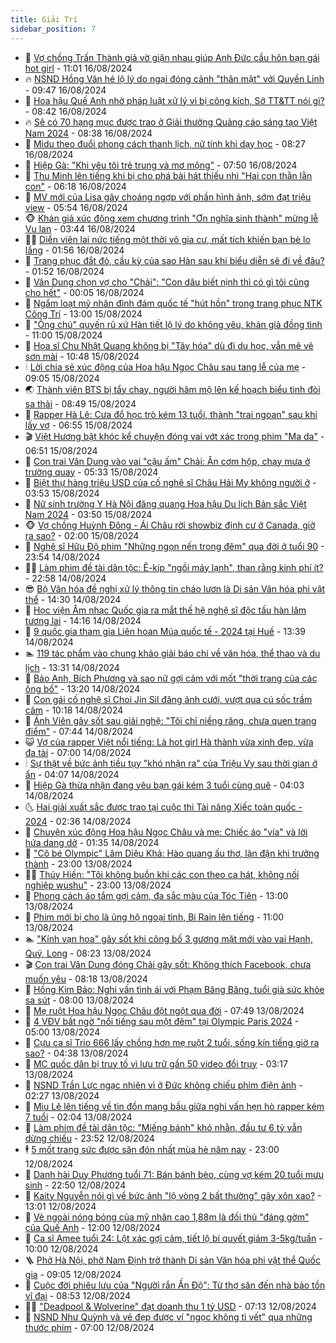 ```yaml
---
title: Giải Trí
sidebar_position: 7
---
```


<!-- dantri-giai-tri:START -->
- 🤩 [Vợ chồng Trấn Thành giả vờ giận nhau giúp Anh Đức cầu hôn bạn gái hot girl](https://dantri.com.vn/giai-tri/vo-chong-tran-thanh-gia-vo-gian-nhau-giup-anh-duc-cau-hon-ban-gai-hot-girl-20240816172116974.htm) - 11:01 16/08/2024
- 🔥 [NSND Hồng Vân hé lộ lý do ngại đóng cảnh &quot;thân mật&quot; với Quyền Linh](https://dantri.com.vn/giai-tri/nsnd-hong-van-he-lo-ly-do-ngai-dong-canh-than-mat-voi-quyen-linh-20240731105053127.htm) - 09:47 16/08/2024
- 🚀 [Hoa hậu Quế Anh nhờ pháp luật xử lý vì bị công kích, Sở TT&amp;TT nói gì?](https://dantri.com.vn/giai-tri/hoa-hau-que-anh-nho-phap-luat-xu-ly-vi-bi-cong-kich-so-tttt-noi-gi-20240816143237990.htm) - 08:42 16/08/2024
- 🔥 [Sẽ có 70 hạng mục được trao ở Giải thưởng Quảng cáo sáng tạo Việt Nam 2024](https://dantri.com.vn/giai-tri/se-co-70-hang-muc-duoc-trao-o-giai-thuong-quang-cao-sang-tao-viet-nam-2024-20240816133739914.htm) - 08:38 16/08/2024
- 🌈 [Midu theo đuổi phong cách thanh lịch, nữ tính khi dạy học](https://dantri.com.vn/giai-tri/midu-theo-duoi-phong-cach-thanh-lich-nu-tinh-khi-day-hoc-20240816120342961.htm) - 08:27 16/08/2024
- 📝 [Hiệp Gà: &quot;Khi yêu tôi trẻ trung và mơ mộng&quot;](https://dantri.com.vn/giai-tri/hiep-ga-khi-yeu-toi-tre-trung-va-mo-mong-20240816115618353.htm) - 07:50 16/08/2024
- 💪 [Thu Minh lên tiếng khi bị cho phá bài hát thiếu nhi &quot;Hai con thằn lằn con&quot;](https://dantri.com.vn/giai-tri/thu-minh-len-tieng-khi-bi-cho-pha-bai-hat-thieu-nhi-hai-con-than-lan-con-20240816115914243.htm) - 06:18 16/08/2024
- 🤡 [MV mới của Lisa gây choáng ngợp với phần hình ảnh, sớm đạt triệu view](https://dantri.com.vn/giai-tri/mv-moi-cua-lisa-gay-choang-ngop-voi-phan-hinh-anh-som-dat-trieu-view-20240816115205019.htm) - 05:54 16/08/2024
- 🐵 [Khán giả xúc động xem chương trình &quot;Ơn nghĩa sinh thành&quot; mừng lễ Vu lan](https://dantri.com.vn/giai-tri/khan-gia-xuc-dong-xem-chuong-trinh-on-nghia-sinh-thanh-mung-le-vu-lan-20240816095522261.htm) - 03:44 16/08/2024
- 🧑‍🏫 [Diễn viên lai nức tiếng một thời vô gia cư, mất tích khiến bạn bè lo lắng](https://dantri.com.vn/giai-tri/dien-vien-lai-nuc-tieng-mot-thoi-vo-gia-cu-mat-tich-khien-ban-be-lo-lang-20240815112521762.htm) - 01:56 16/08/2024
- 💂 [Trang phục đắt đỏ, cầu kỳ của sao Hàn sau khi biểu diễn sẽ đi về đâu?](https://dantri.com.vn/giai-tri/trang-phuc-dat-do-cau-ky-cua-sao-han-sau-khi-bieu-dien-se-di-ve-dau-20240721225904211.htm) - 01:52 16/08/2024
- 🤠 [Vân Dung chọn vợ cho &quot;Chải&quot;: &quot;Con dâu biết nịnh thì có gì tôi cũng cho hết&quot;](https://dantri.com.vn/giai-tri/van-dung-chon-vo-cho-chai-con-dau-biet-ninh-thi-co-gi-toi-cung-cho-het-20240815160233966.htm) - 00:05 16/08/2024
- 🫶 [Ngắm loạt mỹ nhân đình đám quốc tế &quot;hút hồn&quot; trong trang phục NTK Công Trí](https://dantri.com.vn/giai-tri/ngam-loat-my-nhan-dinh-dam-quoc-te-hut-hon-trong-trang-phuc-ntk-cong-tri-20240815065403851.htm) - 13:00 15/08/2024
- 🦏 [&quot;Ông chú&quot; quyến rũ xứ Hàn tiết lộ lý do không yêu, khán giả đồng tình](https://dantri.com.vn/giai-tri/ong-chu-quyen-ru-xu-han-tiet-lo-ly-do-khong-yeu-khan-gia-dong-tinh-20240815133829011.htm) - 11:00 15/08/2024
- 🧰 [Họa sĩ Chu Nhật Quang không bị &quot;Tây hóa&quot; dù đi du học, vẫn mê vẽ sơn mài](https://dantri.com.vn/giai-tri/hoa-si-chu-nhat-quang-khong-bi-tay-hoa-du-di-du-hoc-van-me-ve-son-mai-20240815145150122.htm) - 10:48 15/08/2024
- 🕯 [Lời chia sẻ xúc động của Hoa hậu Ngọc Châu sau tang lễ của mẹ](https://dantri.com.vn/giai-tri/loi-chia-se-xuc-dong-cua-hoa-hau-ngoc-chau-sau-tang-le-cua-me-20240815152544238.htm) - 09:05 15/08/2024
- 🌏 [Thành viên BTS bị tẩy chay, người hâm mộ lên kế hoạch biểu tình đòi sa thải](https://dantri.com.vn/giai-tri/thanh-vien-bts-bi-tay-chay-nguoi-ham-mo-len-ke-hoach-bieu-tinh-doi-sa-thai-20240814122941022.htm) - 08:49 15/08/2024
- 🌈 [Rapper Hà Lê: Cưa đổ học trò kém 13 tuổi, thành &quot;trai ngoan&quot; sau khi lấy vợ](https://dantri.com.vn/giai-tri/rapper-ha-le-cua-do-hoc-tro-kem-13-tuoi-thanh-trai-ngoan-sau-khi-lay-vo-20240808171257359.htm) - 06:55 15/08/2024
- 🎬 [Việt Hương bật khóc kể chuyện đóng vai vớt xác trong phim &quot;Ma da&quot;](https://dantri.com.vn/giai-tri/viet-huong-bat-khoc-ke-chuyen-dong-vai-vot-xac-trong-phim-ma-da-20240815120009265.htm) - 06:51 15/08/2024
- 👀 [Con trai Vân Dung vào vai &quot;cậu ấm&quot; Chải: Ăn cơm hộp, chạy mưa ở trường quay](https://dantri.com.vn/giai-tri/con-trai-van-dung-vao-vai-cau-am-chai-an-com-hop-chay-mua-o-truong-quay-20240815005829387.htm) - 05:33 15/08/2024
- 🧰 [Biệt thự hàng triệu USD của cố nghệ sĩ Châu Hải My không người ở](https://dantri.com.vn/giai-tri/biet-thu-hang-trieu-usd-cua-co-nghe-si-chau-hai-my-khong-nguoi-o-20240815095601896.htm) - 03:53 15/08/2024
- 🧰 [Nữ sinh trường Y Hà Nội đăng quang Hoa hậu Du lịch Bản sắc Việt Nam 2024](https://dantri.com.vn/giai-tri/nu-sinh-truong-y-ha-noi-dang-quang-hoa-hau-du-lich-ban-sac-viet-nam-2024-20240815101618418.htm) - 03:50 15/08/2024
- 🐵 [Vợ chồng Huỳnh Đông - Ái Châu rời showbiz định cư ở Canada, giờ ra sao?](https://dantri.com.vn/giai-tri/vo-chong-huynh-dong-ai-chau-roi-showbiz-dinh-cu-o-canada-gio-ra-sao-20240622091244625.htm) - 02:00 15/08/2024
- 🐘 [Nghệ sĩ Hữu Độ phim &quot;Những ngọn nến trong đêm&quot; qua đời ở tuổi 90](https://dantri.com.vn/giai-tri/nghe-si-huu-do-phim-nhung-ngon-nen-trong-dem-qua-doi-o-tuoi-90-20240815023849309.htm) - 23:54 14/08/2024
- 🧑‍💻 [Làm phim đề tài dân tộc: Ê-kíp &quot;ngồi máy lạnh&quot;, than rằng kinh phí ít?](https://dantri.com.vn/giai-tri/lam-phim-de-tai-dan-toc-e-kip-ngoi-may-lanh-than-rang-kinh-phi-it-20240814134326966.htm) - 22:58 14/08/2024
- 😎 [Bộ Văn hóa đề nghị xử lý thông tin cháo lươn là Di sản Văn hóa phi vật thể](https://dantri.com.vn/giai-tri/bo-van-hoa-de-nghi-xu-ly-thong-tin-chao-luon-la-di-san-van-hoa-phi-vat-the-20240814210549156.htm) - 14:30 14/08/2024
- 🧰 [Học viện Âm nhạc Quốc gia ra mắt thế hệ nghệ sĩ độc tấu hàn lâm tương lai](https://dantri.com.vn/giai-tri/hoc-vien-am-nhac-quoc-gia-ra-mat-the-he-nghe-si-doc-tau-han-lam-tuong-lai-20240814160547952.htm) - 14:16 14/08/2024
- 🧰 [9 quốc gia tham gia Liên hoan Múa quốc tế - 2024 tại Huế](https://dantri.com.vn/giai-tri/9-quoc-gia-tham-gia-lien-hoan-mua-quoc-te-2024-tai-hue-20240814090516043.htm) - 13:39 14/08/2024
- 🏊 [119 tác phẩm vào chung khảo giải báo chí về văn hóa, thể thao và du lịch](https://dantri.com.vn/giai-tri/119-tac-pham-vao-chung-khao-giai-bao-chi-ve-van-hoa-the-thao-va-du-lich-20240814192647748.htm) - 13:31 14/08/2024
- 🌋 [Bảo Anh, Bích Phương và sao nữ gợi cảm với mốt &quot;thời trang của các ông bố&quot;](https://dantri.com.vn/giai-tri/bao-anh-bich-phuong-va-sao-nu-goi-cam-voi-mot-thoi-trang-cua-cac-ong-bo-20240809112306359.htm) - 13:20 14/08/2024
- 🔭 [Con gái cố nghệ sĩ Choi Jin Sil đăng ảnh cưới, vượt qua cú sốc trầm cảm](https://dantri.com.vn/giai-tri/con-gai-co-nghe-si-choi-jin-sil-dang-anh-cuoi-vuot-qua-cu-soc-tram-cam-20240814104108766.htm) - 10:18 14/08/2024
- 📝 [Ánh Viên gây sốt sau giải nghệ: &quot;Tôi chỉ niềng răng, chưa quen trang điểm&quot;](https://dantri.com.vn/giai-tri/anh-vien-gay-sot-sau-giai-nghe-toi-chi-nieng-rang-chua-quen-trang-diem-20240814131613361.htm) - 07:44 14/08/2024
- 😺 [Vợ của rapper Việt nổi tiếng: Là hot girl Hà thành vừa xinh đẹp, vừa đa tài](https://dantri.com.vn/giai-tri/vo-cua-rapper-viet-noi-tieng-la-hot-girl-ha-thanh-vua-xinh-dep-vua-da-tai-20240808142619781.htm) - 07:00 14/08/2024
- 🕯 [Sự thật về bức ảnh tiều tụy &quot;khó nhận ra&quot; của Triệu Vy sau thời gian ở ẩn](https://dantri.com.vn/giai-tri/su-that-ve-buc-anh-tieu-tuy-kho-nhan-ra-cua-trieu-vy-sau-thoi-gian-o-an-20240814094809089.htm) - 04:07 14/08/2024
- 🦄 [Hiệp Gà thừa nhận đang yêu bạn gái kém 3 tuổi cùng quê](https://dantri.com.vn/giai-tri/hiep-ga-thua-nhan-dang-yeu-ban-gai-kem-3-tuoi-cung-que-20240814102153314.htm) - 04:03 14/08/2024
- 🌜 [Hai giải xuất sắc được trao tại cuộc thi Tài năng Xiếc toàn quốc - 2024](https://dantri.com.vn/giai-tri/hai-giai-xuat-sac-duoc-trao-tai-cuoc-thi-tai-nang-xiec-toan-quoc-2024-20240814005739752.htm) - 02:36 14/08/2024
- 👹 [Chuyện xúc động Hoa hậu Ngọc Châu và mẹ: Chiếc áo &quot;vía&quot; và lời hứa dang dở](https://dantri.com.vn/giai-tri/chuyen-xuc-dong-hoa-hau-ngoc-chau-va-me-chiec-ao-via-va-loi-hua-dang-do-20240814073210375.htm) - 01:35 14/08/2024
- 🚀 [&quot;Cô bé Olympic&quot; Lâm Diệu Khả: Hào quang ấu thơ, lận đận khi trưởng thành](https://dantri.com.vn/giai-tri/co-be-olympic-lam-dieu-kha-hao-quang-au-tho-lan-dan-khi-truong-thanh-20240813102734895.htm) - 23:00 13/08/2024
- 🧑‍💻 [Thúy Hiền: &quot;Tôi không buồn khi các con theo ca hát, không nối nghiệp wushu&quot;](https://dantri.com.vn/giai-tri/thuy-hien-toi-khong-buon-khi-cac-con-theo-ca-hat-khong-noi-nghiep-wushu-20240810224137288.htm) - 23:00 13/08/2024
- 🦩 [Phong cách áo tắm gợi cảm, đa sắc màu của Tóc Tiên](https://dantri.com.vn/giai-tri/phong-cach-ao-tam-goi-cam-da-sac-mau-cua-toc-tien-20240808214507532.htm) - 13:00 13/08/2024
- 💫 [Phim mới bị cho là ủng hộ ngoại tình, Bi Rain lên tiếng](https://dantri.com.vn/giai-tri/phim-moi-bi-cho-la-ung-ho-ngoai-tinh-bi-rain-len-tieng-20240813130942527.htm) - 11:00 13/08/2024
- 🏊 [&quot;Kính vạn hoa&quot; gây sốt khi công bố 3 gương mặt mới vào vai Hạnh, Quý, Long](https://dantri.com.vn/giai-tri/kinh-van-hoa-gay-sot-khi-cong-bo-3-guong-mat-moi-vao-vai-hanh-quy-long-20240813115731533.htm) - 08:23 13/08/2024
- 🎬 [Con trai Vân Dung đóng Chải gây sốt: Không thích Facebook, chưa muốn yêu](https://dantri.com.vn/giai-tri/con-trai-van-dung-dong-chai-gay-sot-khong-thich-facebook-chua-muon-yeu-20240813143347038.htm) - 08:18 13/08/2024
- 💃 [Hồng Kim Bảo: Nghi vấn tình ái với Phạm Băng Băng, tuổi già sức khỏe sa sút](https://dantri.com.vn/giai-tri/hong-kim-bao-nghi-van-tinh-ai-voi-pham-bang-bang-tuoi-gia-suc-khoe-sa-sut-20240812103332507.htm) - 08:00 13/08/2024
- 🌊 [Mẹ ruột Hoa hậu Ngọc Châu đột ngột qua đời](https://dantri.com.vn/giai-tri/me-ruot-hoa-hau-ngoc-chau-dot-ngot-qua-doi-20240813142508566.htm) - 07:49 13/08/2024
- 🧰 [4 VĐV bất ngờ &quot;nổi tiếng sau một đêm&quot; tại Olympic Paris 2024](https://dantri.com.vn/giai-tri/4-vdv-bat-ngo-noi-tieng-sau-mot-dem-tai-olympic-paris-2024-20240812192034002.htm) - 05:00 13/08/2024
- 🦣 [Cựu ca sĩ Trio 666 lấy chồng hơn mẹ ruột 2 tuổi, sống kín tiếng giờ ra sao?](https://dantri.com.vn/giai-tri/cuu-ca-si-trio-666-lay-chong-hon-me-ruot-2-tuoi-song-kin-tieng-gio-ra-sao-20240812125244253.htm) - 04:38 13/08/2024
- 🥷 [MC quốc dân bị truy tố vì lưu trữ gần 50 video đồi trụy](https://dantri.com.vn/giai-tri/mc-quoc-dan-bi-truy-to-vi-luu-tru-gan-50-video-doi-truy-20240813094015776.htm) - 03:17 13/08/2024
- 🦏 [NSND Trần Lực ngạc nhiên vì ở Đức không chiếu phim điện ảnh](https://dantri.com.vn/giai-tri/nsnd-tran-luc-ngac-nhien-vi-o-duc-khong-chieu-phim-dien-anh-20240812221936572.htm) - 02:27 13/08/2024
- 🫶 [Miu Lê lên tiếng về tin đồn mang bầu giữa nghi vấn hẹn hò rapper kém 7 tuổi](https://dantri.com.vn/giai-tri/miu-le-len-tieng-ve-tin-don-mang-bau-giua-nghi-van-hen-ho-rapper-kem-7-tuoi-20240813073423851.htm) - 02:04 13/08/2024
- 💼 [Làm phim đề tài dân tộc: &quot;Miếng bánh&quot; khó nhằn, đầu tư 6 tỷ vẫn dừng chiếu](https://dantri.com.vn/giai-tri/lam-phim-de-tai-dan-toc-mieng-banh-kho-nhan-dau-tu-6-ty-van-dung-chieu-20240812204820723.htm) - 23:52 12/08/2024
- 🕴 [5 mốt trang sức được săn đón nhất mùa hè năm nay](https://dantri.com.vn/giai-tri/5-mot-trang-suc-duoc-san-don-nhat-mua-he-nam-nay-20240705104219369.htm) - 23:00 12/08/2024
- 🐲 [Danh hài Duy Phương tuổi 71: Bán bánh bèo, cùng vợ kém 20 tuổi mưu sinh](https://dantri.com.vn/giai-tri/danh-hai-duy-phuong-tuoi-71-ban-banh-beo-cung-vo-kem-20-tuoi-muu-sinh-20240808092640799.htm) - 22:50 12/08/2024
- 🐘 [Kaity Nguyễn nói gì về bức ảnh &quot;lộ vòng 2 bất thường&quot; gây xôn xao?](https://dantri.com.vn/giai-tri/kaity-nguyen-noi-gi-ve-buc-anh-lo-vong-2-bat-thuong-gay-xon-xao-20240812181612738.htm) - 13:01 12/08/2024
- 🤭 [Vẻ ngoài nóng bỏng của mỹ nhân cao 1,88m là đối thủ &quot;đáng gờm&quot; của Quế Anh](https://dantri.com.vn/giai-tri/ve-ngoai-nong-bong-cua-my-nhan-cao-188m-la-doi-thu-dang-gom-cua-que-anh-20240812113541004.htm) - 12:00 12/08/2024
- 💯 [Ca sĩ Amee tuổi 24: Lột xác gợi cảm, tiết lộ bí quyết giảm 3-5kg/tuần](https://dantri.com.vn/giai-tri/ca-si-amee-tuoi-24-lot-xac-goi-cam-tiet-lo-bi-quyet-giam-3-5kgtuan-20240807110224385.htm) - 10:00 12/08/2024
- 🪜 [Phở Hà Nội, phở Nam Định trở thành Di sản Văn hóa phi vật thể Quốc gia](https://dantri.com.vn/giai-tri/pho-ha-noi-pho-nam-dinh-tro-thanh-di-san-van-hoa-phi-vat-the-quoc-gia-20240812155810722.htm) - 09:05 12/08/2024
- 👹 [Cuộc đời phiêu lưu của &quot;Người rắn Ấn Độ&quot;: Từ thợ săn đến nhà bảo tồn vĩ đại](https://dantri.com.vn/giai-tri/cuoc-doi-phieu-luu-cua-nguoi-ran-an-do-tu-tho-san-den-nha-bao-ton-vi-dai-20240811230559372.htm) - 08:53 12/08/2024
- 🧑‍🏫 [&quot;Deadpool &amp; Wolverine&quot; đạt doanh thu 1 tỷ USD](https://dantri.com.vn/giai-tri/deadpool-wolverine-dat-doanh-thu-1-ty-usd-20240812134614648.htm) - 07:13 12/08/2024
- 🐘 [NSND Như Quỳnh và vẻ đẹp được ví &quot;ngọc không tì vết&quot; qua những thước phim](https://dantri.com.vn/giai-tri/nsnd-nhu-quynh-va-ve-dep-duoc-vi-ngoc-khong-ti-vet-qua-nhung-thuoc-phim-20240811105052600.htm) - 07:00 12/08/2024<!-- dantri-giai-tri:END -->
